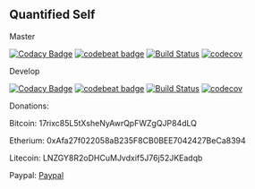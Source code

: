 Quantified Self
--------------- 

Master

[![Codacy Badge](https://api.codacy.com/project/badge/Grade/dff75c30d91a4aa5b400b1ef17b54623?branch=master)](https://app.codacy.com/app/jimmykane/quantified-self?utm_source=github.com&utm_medium=referral&utm_content=jimmykane/quantified-self&utm_campaign=badger)
[![codebeat badge](https://codebeat.co/badges/4f0d69e0-da87-4449-95f3-38b45075738f)](https://codebeat.co/projects/github-com-jimmykane-quantified-self-master)
[![Build Status](https://travis-ci.org/jimmykane/quantified-self.svg?branch=master)](https://travis-ci.org/jimmykane/quantified-self)
[![codecov](https://codecov.io/gh/jimmykane/quantified-self/branch/master/graph/badge.svg)](https://codecov.io/gh/jimmykane/quantified-self)


Develop

[![Codacy Badge](https://api.codacy.com/project/badge/Grade/dff75c30d91a4aa5b400b1ef17b54623?branch=develop)](https://app.codacy.com/app/jimmykane/quantified-self?utm_source=github.com&utm_medium=referral&utm_content=jimmykane/quantified-self&utm_campaign=badger)
[![codebeat badge](https://codebeat.co/badges/4f0d69e0-da87-4449-95f3-38b45075738f)](https://codebeat.co/projects/github-com-jimmykane-quantified-self-develop)
[![Build Status](https://travis-ci.org/jimmykane/quantified-self.svg?branch=develop)](https://travis-ci.org/jimmykane/quantified-self)
[![codecov](https://codecov.io/gh/jimmykane/quantified-self/branch/develop/graph/badge.svg)](https://codecov.io/gh/jimmykane/quantified-self)

Donations:


Bitcoin: 17rixc85L5tXsheNyAwrQpFWZgQJP84dLQ

Etherium: 0xAfa27f022058aB235F8CB0BEE7042427BeCa8394

Litecoin: LNZGY8R2oDHCuMJvdxif5J76j52JKEadqb
    
Paypal: [Paypal](paypal.me/DKanellopoulos)

